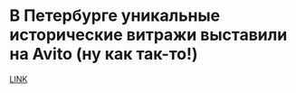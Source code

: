 # В Петербурге уникальные исторические витражи выставили на Avito (ну как так-то!)



[LINK](https://varlamov.ru/2735911.html)